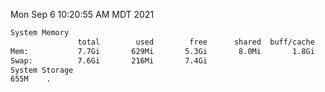 Mon Sep  6 10:20:55 AM MDT 2021
```bash
System Memory
               total        used        free      shared  buff/cache   available
Mem:           7.7Gi       629Mi       5.3Gi       8.0Mi       1.8Gi       6.7Gi
Swap:          7.6Gi       216Mi       7.4Gi
System Storage
655M	.
```
